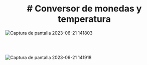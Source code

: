 <h1 align="center"> # Conversor de monedas y temperatura </h1>

![Captura de pantalla 2023-06-21 141803](https://github.com/HansDussich/Conversor/assets/81448184/a7de4fd9-5fef-4447-bf0e-64b29d177661)

<br></br>

![Captura de pantalla 2023-06-21 141918](https://github.com/HansDussich/Conversor/assets/81448184/22b526e4-44ef-4c26-87f9-869a68e1602e)
